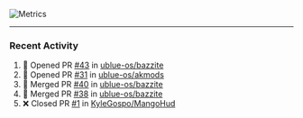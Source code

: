 ![Metrics](https://metrics.lecoq.io/KyleGospo?template=classic&base=header%2C%20activity%2C%20community%2C%20repositories%2C%20metadata&base.indepth=false&base.hireable=false&base.skip=false&config.timezone=America%2FLos_Angeles)

---
### Recent Activity
<!--START_SECTION:activity-->
1. 💪 Opened PR [#43](https://github.com/ublue-os/bazzite/pull/43) in [ublue-os/bazzite](https://github.com/ublue-os/bazzite)
2. 💪 Opened PR [#31](https://github.com/ublue-os/akmods/pull/31) in [ublue-os/akmods](https://github.com/ublue-os/akmods)
3. 🎉 Merged PR [#40](https://github.com/ublue-os/bazzite/pull/40) in [ublue-os/bazzite](https://github.com/ublue-os/bazzite)
4. 🎉 Merged PR [#38](https://github.com/ublue-os/bazzite/pull/38) in [ublue-os/bazzite](https://github.com/ublue-os/bazzite)
5. ❌ Closed PR [#1](https://github.com/KyleGospo/MangoHud/pull/1) in [KyleGospo/MangoHud](https://github.com/KyleGospo/MangoHud)
<!--END_SECTION:activity-->

